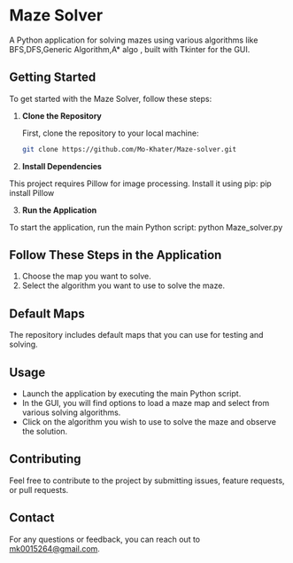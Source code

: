 # Maze Solver

A Python application for solving mazes using various algorithms like BFS,DFS,Generic Algorithm,A* algo , built with Tkinter for the GUI.

## Getting Started

To get started with the Maze Solver, follow these steps:

1. **Clone the Repository**

   First, clone the repository to your local machine:

   ```bash
   git clone https://github.com/Mo-Khater/Maze-solver.git
2. **Install Dependencies**

  This project requires Pillow for image processing. Install it using pip:
  pip install Pillow
  
3. **Run the Application**

  To start the application, run the main Python script:
    python Maze_solver.py

## Follow These Steps in the Application

1. Choose the map you want to solve.
2. Select the algorithm you want to use to solve the maze.

## Default Maps

The repository includes default maps that you can use for testing and solving.

## Usage

- Launch the application by executing the main Python script.
- In the GUI, you will find options to load a maze map and select from various solving algorithms.
- Click on the algorithm you wish to use to solve the maze and observe the solution.

## Contributing

Feel free to contribute to the project by submitting issues, feature requests, or pull requests.

## Contact

For any questions or feedback, you can reach out to [mk0015264@gmail.com](mailto:mk0015264@gmail.com).
